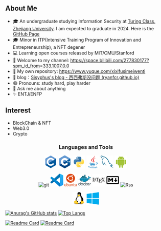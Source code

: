 
## About Me

- 🎓 An undergraduate studying Information Security at [Turing Class, Zhejiang University](http://www.en.cs.zju.edu.cn/turing_honors_class/list.htm). I am expected to graduate in 2024. Here is the [GitHub Page](https://github.com/ZJU-Turing)
- 🎓 Minor in ITP(Intensive Training Program of Innovation and Entrepreneurship), a NFT degener
- 💻 Learning open courses released by MIT/CMU/Stanford
- 👯 Welcome to my channel: https://space.bilibili.com/277830177?spm_id_from=333.1007.0.0
- 🔭 My own repository: https://www.yuque.com/xixifusimeiwenti
- 🌱 blog：[Sisyphus's blog - 西西弗斯没问题 (ryanfcr.github.io)](https://ryanfcr.github.io/)
- 😄 Pronouns: study hard, play harder
- 💬 Ask me about anything
- ✨ ENTJ/ENFP

## Interest

- BlockChain & NFT
- Web3.0
- Crypto


<h3 align="center">Languages and Tools</h3>
<p align="center"> 
  <img src="https://github.com/devicons/devicon/blob/master/icons/c/c-original.svg" alt="c" width="40" height="40"/> 
  <img src="https://github.com/devicons/devicon/blob/master/icons/cplusplus/cplusplus-original.svg" alt="cplusplus" width="40" height="40"/> 
  <img src="https://github.com/devicons/devicon/blob/master/icons/python/python-original.svg" alt="python" width="40" height="40"/>
  <img src="https://github.com/devicons/devicon/blob/master/icons/java/java-original.svg" alt="java" width="40" height="40"/>
  <img src="https://github.com/devicons/devicon/blob/master/icons/mysql/mysql-original.svg" alt="mysql" width="40" height="40"/>
  <img src="https://github.com/devicons/devicon/blob/master/icons/android/android-original.svg" alt="android" width="40" height="40"/>

 </p>
  <p align = "center">
 <img src="https://www.vectorlogo.zone/logos/git-scm/git-scm-icon.svg" alt="git" width="40" height="40"/>
  <img src="https://github.com/devicons/devicon/blob/master/icons/vscode/vscode-original.svg" alt="vscode" width="40" height="40"/>
  <img src="https://github.com/devicons/devicon/blob/master/icons/ubuntu/ubuntu-plain-wordmark.svg" alt="ubuntu" width="40" height="40"/>
  <img src="https://github.com/devicons/devicon/blob/master/icons/docker/docker-original-wordmark.svg" alt="docker" width="40" height="40"/>
  <img src="https://github.com/devicons/devicon/blob/master/icons/latex/latex-original.svg" alt="latex" width="40" height="40"/>
  <img src="https://github.com/devicons/devicon/blob/master/icons/markdown/markdown-original.svg" alt="markdown" width="40" height="40"/>
  <img src="https://www.vectorlogo.zone/logos/rss/rss-ar21.svg" alt="Rss" width="40" height="40"/>
  
 </p>
   <p align = "center">
   <img src="https://github.com/devicons/devicon/blob/master/icons/linux/linux-original.svg" alt="linux" width="40" height="40"/>
  <img src="https://github.com/devicons/devicon/blob/master/icons/windows8/windows8-original.svg" alt="windows" width="40" height="40"/>
  </p>


[![Anurag's GitHub stats](https://github-readme-stats.vercel.app/api?username=RyanFcr&count_private=true&theme=vue&show_icons=true)](https://github.com/RyanFcr)
[![Top Langs](https://github-readme-stats.vercel.app/api/top-langs/?username=RyanFcr&hide=javascript,html,CSS&layout=compact)](https://github.com/RyanFcr)

[![Readme Card](https://github-readme-stats.vercel.app/api/pin/?username=RyanFcr&repo=HuaWei_Smart_Glass&theme=vue)](https://github.com/RyanFcr/HuaWei_Smart_Glass)
[![Readme Card](https://github-readme-stats.vercel.app/api/pin/?username=RyanFcr&repo=Planet&theme=vue)](https://github.com/RyanFcr/Planet)

<!--
**RyanFcr/RyanFcr** is a ✨ _special_ ✨ repository because its `README.md` (this file) appears on your GitHub profile.

Here are some ideas to get you started:

- 🔭 I’m currently working on ...
- 🌱 I’m currently learning ...
- 👯 I’m looking to collaborate on ...
- 🤔 I’m looking for help with ...
- 💬 Ask me about ...
- 📫 How to reach me: ...
- 😄 Pronouns: ...
- ⚡ Fun fact: ...
-->

